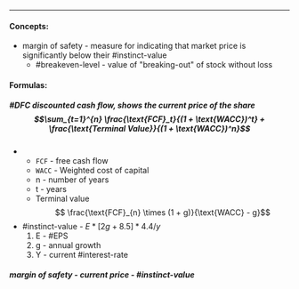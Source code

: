 ***
#### Concepts:
- margin of safety - measure for indicating that market price is significantly below their #instinct-value  
	- #breakeven-level - value of "breaking-out" of stock without loss 
#### Formulas:

##### #DFC  discounted cash flow, shows the current price of the share $$\sum_{t=1}^{n} \frac{\text{FCF}_t}{(1 + \text{WACC})^t} + \frac{\text{Terminal Value}}{(1 + \text{WACC})^n}$$
- 
	- `FCF` - free cash flow 
	- `WACC` - Weighted cost of capital 
	- n - number of years
	- t - years
	- Terminal value$$
 \frac{\text{FCF}_{n} \times (1 + g)}{\text{WACC} - g}$$
-  #instinct-value - $E*[2g+8.5]*4.4/y$
	1. E - #EPS
	2. g - annual growth
	3. Y - current #interest-rate 



##### margin of safety - current price - #instinct-value 

